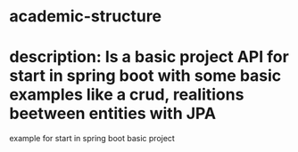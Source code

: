 # academic-structure
# description: Is a basic project API for start in spring boot with some basic examples like a crud, realitions beetween entities with JPA
example for start in spring boot basic project 
